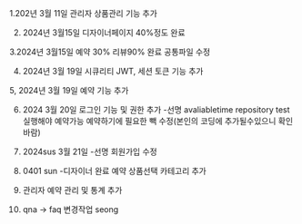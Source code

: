 1.202년 3월 11일
관리자 상품관리 기능 추가

2. 2024년 3월15일
   디자이너페이지 40%정도 완료

3.2024년 3월15일
예약 30% 리뷰90% 완료
공통파일 수정

4.  2024년 3월 19일
    시큐리티 JWT, 세션 토큰 기능 추가

5, 2024년 3월 19일
예약 기능 추가

6. 2024 3월 20일
   로그인 기능 및 권한 추가 -선명 avaliabletime repository test 실행해야 예약가능
   예약하기에 필요한 빽 수정(본인의 코딩에 추가될수있으니 확인바람)

7. 2024sus 3월 21일 -선명 회원가입 수정

8. 0401 sun -디자이너 완료 예약 상품선택 카테고리 추가

9. 관리자 예약 관리 및 통계 추가

10. qna -> faq 변경작업 seong

